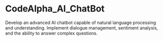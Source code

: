# CodeAlpha_AI_ChatBot
Develop an advanced AI chatbot capable of natural language processing and understanding. Implement dialogue management, sentiment analysis, and the ability to answer complex questions.
